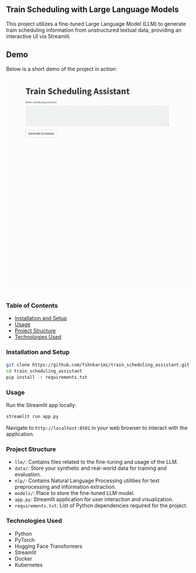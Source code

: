## Train Scheduling with Large Language Models

This project utilizes a fine-tuned Large Language Model (LLM) to generate train scheduling information from unstructured textual data, providing an interactive UI via Streamlit.

## Demo
Below is a short demo of the project in action:

![Demo](./demo.gif)

### Table of Contents
- [Installation and Setup](#installation-and-setup)
- [Usage](#usage)
- [Project Structure](#project-structure)
- [Technologies Used](#technologies-used)

### Installation and Setup
```bash
git clone https://github.com/fshnkarimi/train_scheduling_assistant.git
cd train_scheduling_assistant
pip install -r requirements.txt
```

### Usage
Run the Streamlit app locally:
```bash
streamlit run app.py
```
Navigate to `http://localhost:8501` in your web browser to interact with the application.

### Project Structure
- `llm/`: Contains files related to the fine-tuning and usage of the LLM.
- `data/`: Store your synthetic and real-world data for training and evaluation.
- `nlp/`: Contains Natural Language Processing utilities for text preprocessing and information extraction.
- `models/`: Place to store the fine-tuned LLM model.
- `app.py`: Streamlit application for user interaction and visualization.
- `requirements.txt`: List of Python dependencies required for the project.

### Technologies Used
- Python
- PyTorch
- Hugging Face Transformers
- Streamlit
- Docker
- Kubernetes




